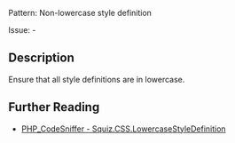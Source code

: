 Pattern: Non-lowercase style definition

Issue: -

## Description

Ensure that all style definitions are in lowercase.

## Further Reading

* [PHP_CodeSniffer - Squiz.CSS.LowercaseStyleDefinition](https://github.com/PHPCSStandards/PHP_CodeSniffer/blob/master/src/Standards/Squiz/Sniffs/CSS/LowercaseStyleDefinitionSniff.php)